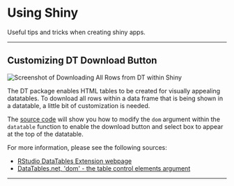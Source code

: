 # Using Shiny

Useful tips and tricks when creating shiny apps.
****

## Customizing DT Download Button

![Screenshot of Downloading All Rows from DT within Shiny](https://github.com/cenuno/shiny/raw/master/Images/Screen%20Shot%202017-06-23%20at%203.16.36%20PM.png)

The DT package enables HTML tables to be created for visually appealing datatables. To download all rows within a data frame that is being shown in a datatable, a little bit of customization is needed. 

The [source code](https://github.com/cenuno/shiny/blob/master/datatable_Buttons_Customization.R) will show you how to modify the `dom` argument within the `datatable` function to enable the download button and select box to appear at the top of the datatable.

For more information, please see the following sources:

* [RStudio DataTables Extension webpage](https://rstudio.github.io/DT/extensions.html)
* [DataTables.net, 'dom' - the table control elements argument](https://datatables.net/reference/option/dom)
****
